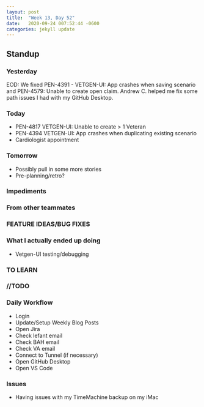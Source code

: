 ```yaml
---
layout: post
title:  "Week 13, Day 52"
date:   2020-09-24 007:52:44 -0600
categories: jekyll update
---
```


## Standup

### Yesterday
EOD: We fixed PEN-4391 - VETGEN-UI: App crashes when saving scenario and PEN-4579: Unable to create open claim. 
Andrew C. helped me fix some path issues I had with my GitHub Desktop. 
### Today
* PEN-4817 VETGEN-UI: Unable to create > 1 Veteran
* PEN-4394 VETGEN-UI: App crashes when duplicating existing scenario
* Cardiologist appointment

### Tomorrow
* Possibly pull in some more stories
* Pre-planning/retro?
  
### Impediments
  
### From other teammates


### FEATURE IDEAS/BUG FIXES


### What I actually ended up doing

* Vetgen-UI testing/debugging

### TO LEARN
  
### //TODO

### Daily Workflow
* Login
* Update/Setup Weekly Blog Posts
* Open Jira
* Check lefant email
* Check BAH email
* Check VA email
* Connect to Tunnel (if necessary)
* Open GitHub Desktop
* Open VS Code
  
### Issues
* Having issues with my TimeMachine backup on my iMac
